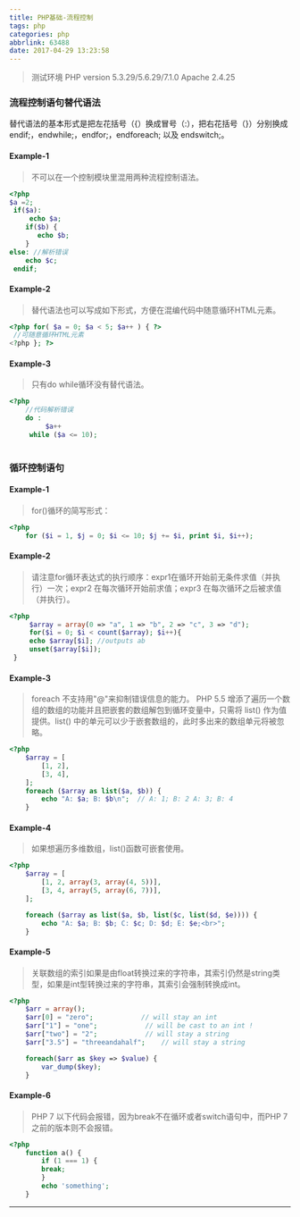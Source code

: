 ```yaml
---
title: PHP基础-流程控制
tags: php
categories: php
abbrlink: 63488
date: 2017-04-29 13:23:58
---
```


> 测试环境
> PHP version 5.3.29/5.6.29/7.1.0
> Apache 2.4.25

### 流程控制语句替代语法

替代语法的基本形式是把左花括号（{）换成冒号（:），把右花括号（}）分别换成 endif;，endwhile;，endfor;，endforeach; 以及 endswitch;。 

#### Example-1

> 不可以在一个控制模块里混用两种流程控制语法。

```php
<?php
$a =2;
 if($a):
     echo $a;
    if($b) {
       echo $b;
    }
else: //解析错误
    echo $c;
 endif;

```

#### Example-2

> 替代语法也可以写成如下形式，方便在混编代码中随意循环HTML元素。


```php
<?php for( $a = 0; $a < 5; $a++ ) { ?>
 //可随意循环HTML元素
<?php }; ?>
```

#### Example-3

> 只有do while循环没有替代语法。

```php
<?php
	//代码解析错误
	do : 
	     $a++
	 while ($a <= 10);
 
```
### 循环控制语句

#### Example-1

> for()循环的简写形式：


```php
<?php
	for ($i = 1, $j = 0; $i <= 10; $j += $i, print $i, $i++);

```

#### Example-2

> 请注意for循环表达式的执行顺序：expr1在循环开始前无条件求值（并执行）一次；expr2 在每次循环开始前求值；expr3 在每次循环之后被求值（并执行）。


```php
<?php
	 $array = array(0 => "a", 1 => "b", 2 => "c", 3 => "d");
	 for($i = 0; $i < count($array); $i++){
	 echo $array[$i]; //outputs ab
	 unset($array[$i]);
 }

```

#### Example-3

> foreach 不支持用"@"来抑制错误信息的能力。
> PHP 5.5 增添了遍历一个数组的数组的功能并且把嵌套的数组解包到循环变量中，只需将 list() 作为值提供。list() 中的单元可以少于嵌套数组的，此时多出来的数组单元将被忽略。

```php
<?php
	$array = [
	    [1, 2],
	    [3, 4],
	];
	foreach ($array as list($a, $b)) {
	    echo "A: $a; B: $b\n";  // A: 1; B: 2 A: 3; B: 4
	}

```

#### Example-4

> 如果想遍历多维数组，list()函数可嵌套使用。

```php
<?php
	$array = [
	    [1, 2, array(3, array(4, 5))],
	    [3, 4, array(5, array(6, 7))],
	];

	foreach ($array as list($a, $b, list($c, list($d, $e)))) {
	    echo "A: $a; B: $b; C: $c; D: $d; E: $e;<br>";
	}

```

#### Example-5

> 关联数组的索引如果是由float转换过来的字符串，其索引仍然是string类型，如果是int型转换过来的字符串，其索引会强制转换成int。

```php
<?php
	$arr = array();
	$arr[0] = "zero";            // will stay an int
	$arr["1"] = "one";            // will be cast to an int !
	$arr["two"] = "2";            // will stay a string
	$arr["3.5"] = "threeandahalf";    // will stay a string

	foreach($arr as $key => $value) {
	    var_dump($key);
	}

```

#### Example-6

> PHP 7 以下代码会报错，因为break不在循环或者switch语句中，而PHP 7 之前的版本则不会报错。

```php
<?php
	function a() {
		if (1 === 1) {
		break;
		}
		echo 'something';
	}


```

---
